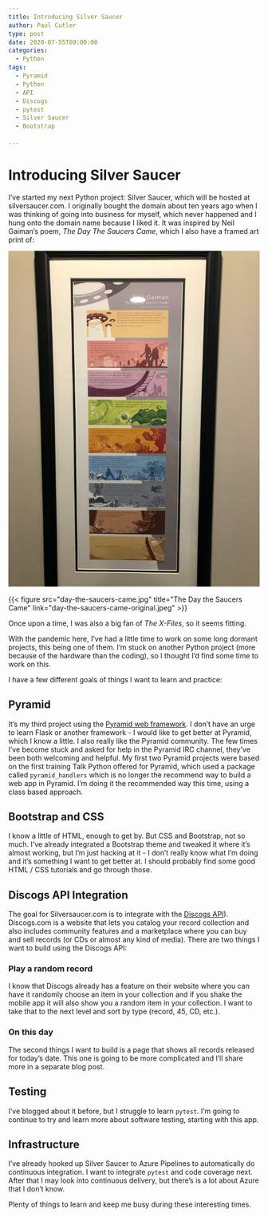 ```yaml
---
title: Introducing Silver Saucer
author: Paul Cutler
type: post
date: 2020-07-55T09:00:00
categories:
  - Python
tags:
  - Pyramid
  - Python
  - API
  - Discogs
  - pytest
  - Silver Saucer
  - Bootstrap

---
```

# Introducing Silver Saucer
I’ve started my next Python project:  Silver Saucer, which will be hosted at silversaucer.com.  I originally bought the domain about ten years ago when I was thinking of going into business for myself, which never happened and I hung onto the domain name because I liked it.  It was inspired by Neil Gaiman’s poem, *The Day The Saucers Came*, which I also have a framed art print of:

![The Day the Saucers Came](day-the-saucers-came.jpg)

{{< figure src="day-the-saucers-came.jpg" title="The Day the Saucers Came" link="day-the-saucers-came-original.jpeg" >}}

Once upon a time, I was also a big fan of *The X-Files*, so it seems fitting.

With the pandemic here, I’ve had a little time to work on some long dormant projects, this being one of them.  I’m stuck on another Python project (more because of the hardware than the coding), so I thought I’d find some time to work on this.

I have a few different goals of things I want to learn and practice:

## Pyramid

It’s my third project using the [Pyramid web framework](https://www.trypyramid.com).  I don’t have an urge to learn Flask or another framework - I would like to get better at Pyramid, which I know a little.  I also really like the Pyramid community.  The few times I’ve become stuck and asked for help in the Pyramid IRC channel, they’ve been both welcoming and helpful.  My first two Pyramid projects were based on the first training Talk Python offered for Pyramid, which used a package called `pyramid_handlers` which is no longer the recommend way to build a web app in Pyramid.  I’m doing it the recommended way this time, using a class based approach.

## Bootstrap and CSS
I know a little of HTML, enough to get by.  But CSS and Bootstrap, not so much.  I’ve already integrated a Bootstrap theme and tweaked it where it’s almost working, but I’m just hacking at it - I don’t really know what I’m doing and it’s something I want to get better at.  I should probably find some good HTML / CSS tutorials and go through those.

## Discogs API Integration
The goal for Silversaucer.com is to integrate with the [Discogs API](https://www.discogs.com/developers/)).  Discogs.com is a website that lets you catalog your record collection and also includes community features and a marketplace where you can buy and sell records (or CDs or almost any kind of media).  There are two things I want to build using the Discogs API:

### Play a random record
I know that Discogs already has a feature on their website where you can have it randomly choose an item in your collection and if you shake the mobile app it will also show you a random item in your collection.  I want to take that to the next level and sort by type (record, 45, CD, etc.).

### On this day
The second things I want to build is a page that shows all records released for today’s date.  This one is going to be more complicated and I’ll share more in a separate blog post.

## Testing
I’ve blogged about it before, but I struggle to learn `pytest`.  I’m going to continue to try and learn more about software testing, starting with this app.

## Infrastructure
I’ve already hooked up Silver Saucer to Azure Pipelines to automatically do continuous integration.  I want to integrate `pytest` and code coverage next.  After that I may look into continuous delivery, but there’s is a lot about Azure that I don’t know. 

Plenty of things to learn and keep me busy during these interesting times.
